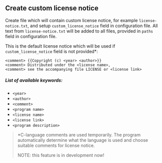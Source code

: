 ## Create custom license notice

Create file which will contain custom license notice, for example `license-notice.txt`,
and setup `custom_license_notice` field in configuration file. All text from `license-notice.txt`
will be added to all files, provided in `paths` field in configuration file.

This is the default license notice which will be used if `custom_license_notice` field
is not provided*:
```text
<comment> {{Copyright (c) <year> <author>}}
<comment> Distributed under the <license name>,
<comment> see the accompanying file LICENSE or <license link>
```

##### List of available keywords:
* `<year>`
* `<author>`
* `<comment>`
* `<program name>`
* `<license name>`
* `<license link>`
* `<program description>`

>*C-language comments are used temporarily. The program automatically determine 
what the language is used and choose suitable comments for license notice.
>
>NOTE: this feature is in development now!
